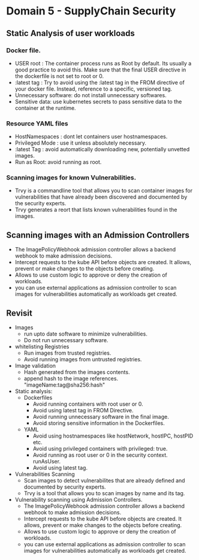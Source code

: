 # Domain 5 - SupplyChain Security


## Static Analysis of user workloads 
   ### Docker file.
   - USER root : The container process runs as Root by default. Its usually a good practice to avoid this. 
        Make sure that the final USER directive in the dockerfile is not set to root or 0.
   - :latest tag : Try to avoid using the :latest tag in the FROM directive of your docker file. 
       Instead, reference to a specific, versioned tag.
   - Unnecessary software: do not install unnecessary softwares.
   - Sensitive data: use kubernetes secrets to pass sensitive data to the container at the runtime.

   ### Resource YAML files
   - HostNamespaces : dont let containers user hostnamespaces.
   - Privileged Mode : use it unless absolutely necessary.
   - :latest Tag : avoid automatically downloading new, potentially unvetted images.
   - Run as Root: avoid running as root.

   ### Scanning images for known Vulnerabilities.
   - Trvy is a commandline tool that allows you to scan container images for vulnerabilities that have already
        been discovered and documented by the security experts.
   - Trvy generates a reort that lists known vulnerabilities found in the images.

## Scanning images with an Admission Controllers

   - The ImagePolicyWebhook admission controller allows a backend webhook to make admission decisions.
   - Intercept requests to the kube API before objects are created. It allows, prevent or make changes to the objects before creating.
   - Allows to use custom logic to approve or deny the creation of workloads.
   - you can use external applications as admission controller to scan images for vulnerabilities automatically as workloads get created.

## Revisit
- Images
    - run upto date software to minimize vulnerabilities.
    - Do not run unnecessary software.
- whitelisting Registries
    - Run images from trusted registries.
    - Avoid running images from untrusted registries.
- Image validation
    - Hash generated from the images contents.
    - append hash to the image references. "imageName:tag@sha256:hash"
- Static analysis: 
    - Dockerfiles
        - Avoid running containers with root user or 0.
        - Avoid using latest tag in FROM Directive.
        - Avoid running unnecessary software in the final image.
        - Avoid storing sensitive information in the Dockerfiles.
    - YAML
        - Avoid using hostnamespaces like hostNetwork, hostIPC, hostPID etc.
        - Avoid using privileged containers with privileged: true.
        - Avoid running as root user or 0 in the security context. runAsUser.
        - Avoid using latest tag.
- Vulnerabilities Scanning
    - Scan images to detect vulnerabilites that are already defined and documented by security experts.
    - Trvy is a tool that allows you to scan images by name and its tag.
- Vulnerability scanning using Admission Controllers.
   - The ImagePolicyWebhook admission controller allows a backend webhook to make admission decisions.
   - Intercept requests to the kube API before objects are created. It allows, prevent or make changes to the objects before creating.
   - Allows to use custom logic to approve or deny the creation of workloads.
   - you can use external applications as admission controller to scan images for vulnerabilities automatically as workloads get created.